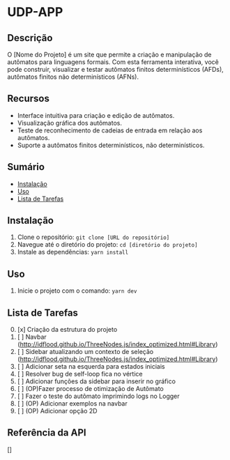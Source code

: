 # UDP-APP

## Descrição

O [Nome do Projeto] é um site que permite a criação e manipulação de autômatos para linguagens formais. Com esta ferramenta interativa, você pode construir, visualizar e testar autômatos finitos determinísticos (AFDs), autômatos finitos não determinísticos (AFNs).

## Recursos

- Interface intuitiva para criação e edição de autômatos.
- Visualização gráfica dos autômatos.
- Teste de reconhecimento de cadeias de entrada em relação aos autômatos.
- Suporte a autômatos finitos determinísticos, não determinísticos.

## Sumário

- [Instalação](#instalação)
- [Uso](#uso)
- [Lista de Tarefas](#lista-de-tarefas)

## Instalação

1. Clone o repositório: `git clone [URL do repositório]`
2. Navegue até o diretório do projeto: `cd [diretório do projeto]`
3. Instale as dependências: `yarn install`

## Uso

1. Inicie o projeto com o comando: `yarn dev`

## Lista de Tarefas

0. [x] Criação da estrutura do projeto
1. [ ] Navbar (http://idflood.github.io/ThreeNodes.js/index_optimized.html#Library)
2. [ ] Sidebar atualizando um contexto de seleção (http://idflood.github.io/ThreeNodes.js/index_optimized.html#Library)
3. [ ] Adicionar seta na esquerda para estados iniciais
4. [ ] Resolver bug de self-loop fica no vértice
5. [ ] Adicionar funções da sidebar para inserir no gráfico
6. [ ] (OP)Fazer processo de otimização de Autômato
7. [ ] Fazer o teste do autômato imprimindo logs no Logger
8. [ ] (OP) Adicionar exemplos na navbar
9. [ ] (OP) Adicionar opção 2D

## Referência da API

[]
